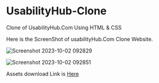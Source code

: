 # UsabilityHub-Clone
Clone of UsabilityHub.Com Using HTML &amp; CSS

Here is the ScreenShot of usabilityHub.Com Clone Website. 


![Screenshot 2023-10-02 092829](https://github.com/iMadhuranjan/UsabilityHub-Clone/assets/72127246/20ea333e-bfc1-4568-9567-216e60daa8ab)

![Screenshot 2023-10-02 092851](https://github.com/iMadhuranjan/UsabilityHub-Clone/assets/72127246/e1f00d34-11c2-49fb-8279-66395a8591da)


Assets download Link is [Here](https://www.mediafire.com/file/dlgvxw4cdhfhr1c/Assets.zip/file)
